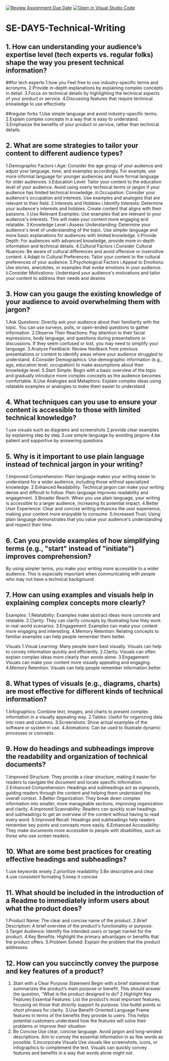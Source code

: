 [![Review Assignment Due Date](https://classroom.github.com/assets/deadline-readme-button-22041afd0340ce965d47ae6ef1cefeee28c7c493a6346c4f15d667ab976d596c.svg)](https://classroom.github.com/a/zsAR-pyY)
[![Open in Visual Studio Code](https://classroom.github.com/assets/open-in-vscode-2e0aaae1b6195c2367325f4f02e2d04e9abb55f0b24a779b69b11b9e10269abc.svg)](https://classroom.github.com/online_ide?assignment_repo_id=15759573&assignment_repo_type=AssignmentRepo)
# SE-DAY5-Technical-Writing
## 1. How can understanding your audience’s expertise level (tech experts vs. regular folks) shape the way you present technical information?
 ##for tech experts
1.how you Feel free to use industry-specific terms and acronyms.
2.Provide in-depth explanations by explaining complex concepts in detail.
3.Focus on technical details by highlighting the technical aspects of your product or service.
4.Discussing features that require technical knowledge to use effectively

 ##regular forks
1.Use simple language and avoid industry-specific terms.
2.Explain complex concepts in a way that is easy to understand.
3.Emphasize the benefits of your product or service, rather than technical details.

## 2. What are some strategies to tailor your content to different audience types?
1.Demographic Factors
 i.Age: Consider the age group of your audience and adjust your language, tone, and examples accordingly. For example, use more informal language for younger audiences and more formal language for older audiences.
 ii.Education Level: Tailor your content to the education level of your audience. Avoid using overly technical terms or jargon if your audience has limited technical knowledge.
  iii.Occupation: Consider your audience's occupation and interests. Use examples and analogies that are relevant to their field.
2.Interests and Hobbies
 i.Identify Interests: Determine your audience's interests and hobbies. Create content that aligns with their passions.
 ii.Use Relevant Examples: Use examples that are relevant to your audience's interests. This will make your content more engaging and relatable.
3.Knowledge Level
  i.Assess Understanding: Determine your audience's level of understanding of the topic. Use simpler language and more basic explanations for audiences with limited knowledge.
 ii.Provide Depth: For audiences with advanced knowledge, provide more in-depth information and technical details.
4.Cultural Factors
 i.Consider Cultural Nuances: Be aware of cultural differences and avoid offensive or insensitive content.
 ii.Adapt to Cultural Preferences: Tailor your content to the cultural preferences of your audience.
5.Psychological Factors
 i.Appeal to Emotions: Use stories, anecdotes, or examples that evoke emotions in your audience.
 ii.Consider Motivations: Understand your audience's motivations and tailor your content to address their needs and desires
## 3. How can you gauge the existing knowledge of your audience to avoid overwhelming them with jargon?
1.Ask Questions: Directly ask your audience about their familiarity with the topic. You can use surveys, polls, or open-ended questions to gather information.
2.Observe Their Reactions: Pay attention to their facial expressions, body language, and questions during presentations or discussions. If they seem confused or lost, you may need to simplify your language.
3.Analyze Feedback: Review feedback from previous presentations or content to identify areas where your audience struggled to understand.
4.Consider Demographics: Use demographic information (e.g., age, education level, occupation) to make assumptions about their knowledge level.
5.Start Simple: Begin with a basic overview of the topic and gradually introduce more complex concepts as the audience becomes comfortable.
6.Use Analogies and Metaphors: Explain complex ideas using relatable examples or analogies to make them easier to understand

## 4. What techniques can you use to ensure your content is accessible to those with limited technical knowledge?
  1.use visuals such as diagrams and screenshots
  2.provide clear examples by explaining step by step
  3.use simple language by avoiding jargons
  4.be patient and supportive by answering questions
  
## 5. Why is it important to use plain language instead of technical jargon in your writing?

1.Improved Comprehension: Plain language makes your writing easier to understand for a wider audience, including those without specialized knowledge.
2.Enhanced Readability: Technical jargon can make your writing dense and difficult to follow. Plain language improves readability and engagement.
3.Broader Reach: When you use plain language, your writing is accessible to a larger audience, increasing its potential impact.
4.Better User Experience: Clear and concise writing enhances the user experience, making your content more enjoyable to consume.
5.Increased Trust: Using plain language demonstrates that you value your audience's understanding and respect their time.

## 6. Can you provide examples of how simplifying terms (e.g., "start" instead of "initiate") improves comprehension?
  By using simpler terms, you make your writing more accessible to a wider audience. This is especially important when communicating with people who may not have a technical background

## 7. How can using examples and visuals help in explaining complex concepts more clearly?
Examples:
1.Relatability: Examples make abstract ideas more concrete and relatable.
2.Clarity: They can clarify concepts by illustrating how they work in real-world scenarios.
3.Engagement: Examples can make your content more engaging and interesting.
4.Memory Retention: Relating concepts to familiar examples can help people remember them better.

Visuals
1.Visual Learning: Many people learn best visually. Visuals can help to convey information quickly and efficiently.
2.Clarity: Visuals can often explain complex ideas more clearly than words alone.
3.Engagement: Visuals can make your content more visually appealing and engaging.
4.Memory Retention: Visuals can help people remember information better.

## 8. What types of visuals (e.g., diagrams, charts) are most effective for different kinds of technical information?
1.Infographics: Combine text, images, and charts to present complex information in a visually appealing way.
2.Tables: Useful for organizing data into rows and columns.
3.Screenshots: Show actual examples of the software or system in use.
4.Animations: Can be used to illustrate dynamic processes or concepts.

## 9. How do headings and subheadings improve the readability and organization of technical documents?
1.Improved Structure: They provide a clear structure, making it easier for readers to navigate the document and locate specific information.
2.Enhanced Comprehension: Headings and subheadings act as signposts, guiding readers through the content and helping them understand the overall context.
3.Better Organization: They break down complex information into smaller, more manageable sections, improving organization and clarity.
4.Improved Scannability: Readers can quickly scan headings and subheadings to get an overview of the content without having to read every word.
5.Improved Recall: Headings and subheadings help readers remember key points and concepts more easily.
6.Enhanced Accessibility: They make documents more accessible to people with disabilities, such as those who use screen readers.


## 10. What are some best practices for creating effective headings and subheadings?
1.use keywords wisely
2.prioritize readability
3.Be descriptive and clear
4.use consistent formating
5.keep it concise

## 11. What should be included in the introduction of a Readme to immediately inform users about what the product does?
1.Product Name: The clear and concise name of the product.
2.Brief Description: A brief overview of the product's functionality or purpose.
3.Target Audience: Identify the intended users or target market for the product.
4.Key Benefits: Highlight the primary advantages or benefits that the product offers.
5.Problem Solved: Explain the problem that the product addresses.

## 12. How can you succinctly convey the purpose and key features of a product?
1. Start with a Clear Purpose Statement
    Begin with a brief statement that summarizes the product’s main purpose or benefit. This should answer the question, “What is the product designed to do?
2.Highlight Key Features
  Essential Features: List the product’s most important features, focusing on those that directly support its purpose. Use bullet points or short phrases for clarity.
3.Use Benefit-Oriented Language
  Frame features in terms of the benefits they provide to users. This helps potential customers understand how the features will solve their problems or improve their situation
4. Be Concise
   Use clear, concise language. Avoid jargon and long-winded descriptions. Aim to convey the essential information in as few words as possible.
5.Incorporate Visuals
   Use visuals like screenshots, icons, or infographics to complement the text. Visuals can quickly convey features and benefits in a way that words alone might not.
